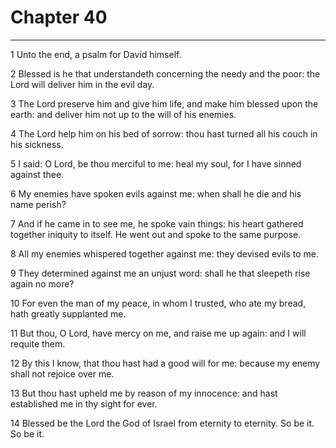 # Chapter 40

***

1 Unto the end, a psalm for David himself.

2 Blessed is he that understandeth concerning the needy and the poor: the Lord will deliver him in the evil day.

3 The Lord preserve him and give him life, and make him blessed upon the earth: and deliver him not up to the will of his enemies.

4 The Lord help him on his bed of sorrow: thou hast turned all his couch in his sickness.

5 I said: O Lord, be thou merciful to me: heal my soul, for I have sinned against thee.

6 My enemies have spoken evils against me: when shall he die and his name perish?

7 And if he came in to see me, he spoke vain things: his heart gathered together iniquity to itself. He went out and spoke to the same purpose.

8 All my enemies whispered together against me: they devised evils to me.

9 They determined against me an unjust word: shall he that sleepeth rise again no more?

10 For even the man of my peace, in whom I trusted, who ate my bread, hath greatly supplanted me.

11 But thou, O Lord, have mercy on me, and raise me up again: and I will requite them.

12 By this I know, that thou hast had a good will for me: because my enemy shall not rejoice over me.

13 But thou hast upheld me by reason of my innocence: and hast established me in thy sight for ever.

14 Blessed be the Lord the God of Israel from eternity to eternity. So be it. So be it.

